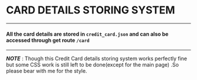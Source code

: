 #  CARD DETAILS STORING SYSTEM #
-----
 #### All the card details are stored in `credit_card.json` and can also be accessed through get route `/card` ####
----
***NOTE*** : Though this Credit Card details storing  system works perfectly fine but  some CSS work is still left to be done(except for the main page) .So please bear with me for the style. 

